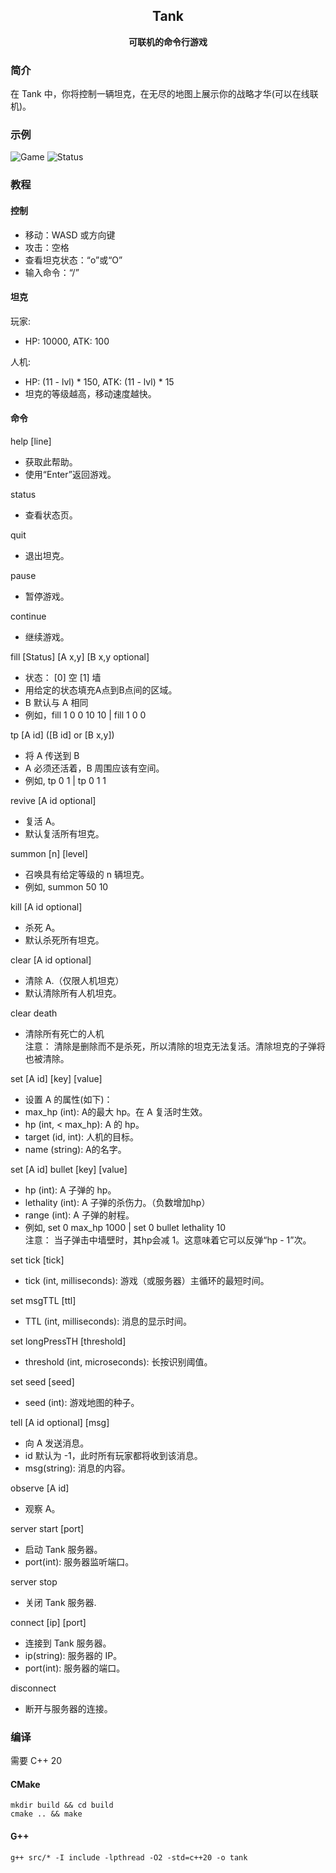 <h2 align="center">
Tank
</h2> 

<p align="center">
<strong>可联机的命令行游戏</strong>
</p>

### 简介

在 Tank 中，你将控制一辆坦克，在无尽的地图上展示你的战略才华(可以在线联机)。

### 示例

![Game](examples/game-example.png)
![Status](examples/status-example.png)

### 教程

#### 控制

- 移动：WASD 或方向键
- 攻击：空格
- 查看坦克状态：“o”或“O”
- 输入命令：“/”

#### 坦克

玩家:

- HP: 10000, ATK: 100

人机:

- HP: (11 - lvl) * 150, ATK: (11 - lvl) * 15
- 坦克的等级越高，移动速度越快。

#### 命令

help [line]

- 获取此帮助。
- 使用“Enter”返回游戏。

status

- 查看状态页。

quit

- 退出坦克。

pause

- 暂停游戏。

continue

- 继续游戏。

fill [Status] [A x,y] [B x,y optional]

- 状态： [0] 空 [1] 墙
- 用给定的状态填充A点到B点间的区域。
- B 默认与 A 相同
- 例如，fill 1 0 0 10 10 | fill 1 0 0

tp [A id] ([B id] or [B x,y])

- 将 A 传送到 B
- A 必须还活着，B 周围应该有空间。
- 例如, tp 0 1 | tp 0 1 1

revive [A id optional]

- 复活 A。
- 默认复活所有坦克。

summon [n] [level]

- 召唤具有给定等级的 n 辆坦克。
- 例如, summon 50 10

kill [A id optional]

- 杀死 A。
- 默认杀死所有坦克。

clear [A id optional]

- 清除 A.（仅限人机坦克）
- 默认清除所有人机坦克。

clear death

- 清除所有死亡的人机  
  注意： 清除是删除而不是杀死，所以清除的坦克无法复活。清除坦克的子弹将 也被清除。

set [A id] [key] [value]

- 设置 A 的属性(如下)：
- max_hp (int): A的最大 hp。在 A 复活时生效。
- hp (int, < max_hp): A 的 hp。
- target (id, int): 人机的目标。
- name (string): A的名字。

set [A id] bullet [key] [value]

- hp (int): A 子弹的 hp。
- lethality (int): A 子弹的杀伤力。（负数增加hp）
- range (int): A 子弹的射程。
- 例如, set 0 max_hp 1000 | set 0 bullet lethality 10  
  注意： 当子弹击中墙壁时，其hp会减 1。这意味着它可以反弹“hp - 1”次。

set tick [tick]

- tick (int, milliseconds): 游戏（或服务器）主循环的最短时间。

set msgTTL [ttl]

- TTL (int, milliseconds): 消息的显示时间。

set longPressTH [threshold]

- threshold (int, microseconds): 长按识别阈值。

set seed [seed]

- seed (int): 游戏地图的种子。

tell [A id optional] [msg]

- 向 A 发送消息。
- id 默认为 -1，此时所有玩家都将收到该消息。
- msg(string): 消息的内容。

observe [A id]

- 观察 A。

server start [port]

- 启动 Tank 服务器。
- port(int): 服务器监听端口。

server stop

- 关闭 Tank 服务器.

connect [ip] [port]

- 连接到 Tank 服务器。
- ip(string): 服务器的 IP。
- port(int): 服务器的端口。

disconnect

- 断开与服务器的连接。

### 编译

需要 C++ 20

#### CMake

```shell
mkdir build && cd build
cmake .. && make
```

#### G++

```shell
g++ src/* -I include -lpthread -O2 -std=c++20 -o tank
```
